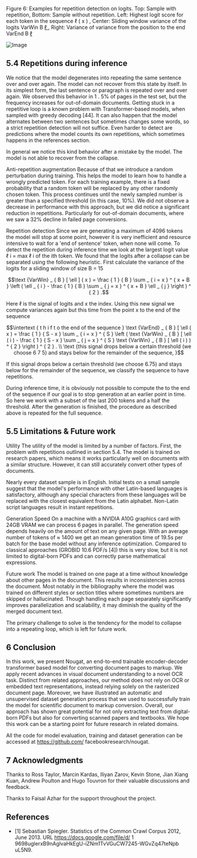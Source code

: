 Figure 6: Examples for repetition detection on logits. Top: Sample with repetition, Bottom: Sample without repetition. Left: Highest logit score for each token in the sequence ℓ ( x ) , Center: Sliding window variance of the logits VarWin B [ ℓ ]( x ) , Right: Variance of variance from the position to the end VarEnd B [ ℓ ]( x )

![Image](C:\Users\vesla\Desktop\PythonProjects\docling\out_final\input_artifacts\image_000000_bc84b61762aae349614f78076835711795bc125a12df2925daa0eef331da984b.png)

## 5.4 Repetitions during inference

We notice that the model degenerates into repeating the same sentence over and over again. The model can not recover from this state by itself. In its simplest form, the last sentence or paragraph is repeated over and over again. We observed this behavior in 1 . 5% of pages in the test set, but the frequency increases for out-of-domain documents. Getting stuck in a repetitive loop is a known problem with Transformer-based models, when sampled with greedy decoding [44]. It can also happen that the model alternates between two sentences but sometimes changes some words, so a strict repetition detection will not suffice. Even harder to detect are predictions where the model counts its own repetitions, which sometimes happens in the references section.

In general we notice this kind behavior after a mistake by the model. The model is not able to recover from the collapse.

Anti-repetition augmentation Because of that we introduce a random perturbation during training. This helps the model to learn how to handle a wrongly predicted token. For each training example, there is a fixed probability that a random token will be replaced by any other randomly chosen token. This process continues until the newly sampled number is greater than a specified threshold (in this case, 10%). We did not observe a decrease in performance with this approach, but we did notice a significant reduction in repetitions. Particularly for out-of-domain documents, where we saw a 32% decline in failed page conversions.

Repetition detection Since we are generating a maximum of 4096 tokens the model will stop at some point, however it is very inefficient and resource intensive to wait for a 'end of sentence' token, when none will come. To detect the repetition during inference time we look at the largest logit value ℓ i = max ℓ i of the ith token. We found that the logits after a collapse can be separated using the following heuristic. First calculate the variance of the logits for a sliding window of size B = 15

$$\text {VarWin} _ { B } [ \ell ] ( x ) = \frac { 1 } { B } \sum _ { i = x } ^ { x + B } \left ( \ell _ { i } - \frac { 1 } { B } \sum _ { j = x } ^ { x + B } \ell _ { j } \right ) ^ { 2 } .$$

Here ℓ is the signal of logits and x the index. Using this new signal we compute variances again but this time from the point x to the end of the sequence

$$\intertext { t h i f t o the end of the sequence } \text {VarEnd} _ { B } [ \ell ( x ) = \frac { 1 } { S - x } \sum _ { i = x } ^ { S } \left ( \text {VarWin} _ { B } [ \ell ( i ) - \frac { 1 } { S - x } \sum _ { j = x } ^ { S } \text {VarWin} _ { B } [ \ell ( i ) ) ^ { 2 } \right ) ^ { 2 } . \\ \text {this signal drops below a certain threshold (we choose 6 7 5) and stays below for the remainder of the sequence, }$$

If this signal drops below a certain threshold (we choose 6.75) and stays below for the remainder of the sequence, we classify the sequence to have repetitions.

During inference time, it is obviously not possible to compute the to the end of the sequence if our goal is to stop generation at an earlier point in time. So here we work with a subset of the last 200 tokens and a half the threshold. After the generation is finished, the procedure as described above is repeated for the full sequence.

## 5.5 Limitations &amp; Future work

Utility The utility of the model is limited by a number of factors. First, the problem with repetitions outlined in section 5.4. The model is trained on research papers, which means it works particularly well on documents with a similar structure. However, it can still accurately convert other types of documents.

Nearly every dataset sample is in English. Initial tests on a small sample suggest that the model's performance with other Latin-based languages is satisfactory, although any special characters from these languages will be replaced with the closest equivalent from the Latin alphabet. Non-Latin script languages result in instant repetitions.

Generation Speed On a machine with a NVIDIA A10G graphics card with 24GB VRAM we can process 6 pages in parallel. The generation speed depends heavily on the amount of text on any given page. With an average number of tokens of ≈ 1400 we get an mean generation time of 19.5s per batch for the base model without any inference optimization. Compared to classical approaches (GROBID 10.6 PDF/s [4]) this is very slow, but it is not limited to digital-born PDFs and can correctly parse mathematical expressions.

Future work The model is trained on one page at a time without knowledge about other pages in the document. This results in inconsistencies across the document. Most notably in the bibliography where the model was trained on different styles or section titles where sometimes numbers are skipped or hallucinated. Though handling each page separately significantly improves parallelization and scalability, it may diminish the quality of the merged document text.

The primary challenge to solve is the tendency for the model to collapse into a repeating loop, which is left for future work.

## 6 Conclusion

In this work, we present Nougat, an end-to-end trainable encoder-decoder transformer based model for converting document pages to markup. We apply recent advances in visual document understanding to a novel OCR task. Distinct from related approaches, our method does not rely on OCR or embedded text representations, instead relying solely on the rasterized document page. Moreover, we have illustrated an automatic and unsupervised dataset generation process that we used to successfully train the model for scientific document to markup conversion. Overall, our approach has shown great potential for not only extracting text from digital-born PDFs but also for converting scanned papers and textbooks. We hope this work can be a starting point for future research in related domains.

All the code for model evaluation, training and dataset generation can be accessed at https://github.com/ facebookresearch/nougat.

## 7 Acknowledgments

Thanks to Ross Taylor, Marcin Kardas, Iliyan Zarov, Kevin Stone, Jian Xiang Kuan, Andrew Poulton and Hugo Touvron for their valuable discussions and feedback.

Thanks to Faisal Azhar for the support throughout the project.

## References

- [1] Sebastian Spiegler. Statistics of the Common Crawl Corpus 2012, June 2013. URL https://docs.google.com/file/d/ 1 9698uglerxB9nAglvaHkEgU-iZNm1TvVGuCW7245-WGvZq47teNpb uL5N9.